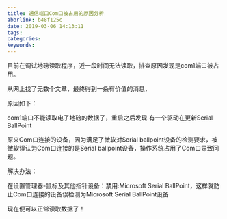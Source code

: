 ```yaml
---
title: 通信端口Com口被占用的原因分析
abbrlink: b48f125c
date: 2019-03-06 14:13:11
tags:
categories:
keywords:
---
```

目前在调试地磅读取程序，近一段时间无法读取，排查原因发现是com1端口被占用。

从网上找了无数个文章，最终得到一条有价值的消息，

原因如下：

com1端口不能读取电子地磅的数据了，重启之后发现 有一个驱动在更新Serial BallPoint

原来Com口连接的设备，因为满足了微软对Serial ballpoint设备的检测要求，被微软误认为Com口连接的是Serial ballpoint设备，操作系统占用了Com口导致问题。


解决办法：

在设置管理器-鼠标及其他指针设备：禁用:Microsoft Serial BallPoint，这样就防止Com口连接的设备误检测为Microsoft Serial BallPoint设备

 

现在便可以正常读取数据了！